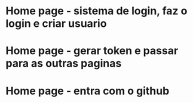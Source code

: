 # Home page - sistema de login, faz o login e criar usuario
# Home page - gerar token e passar para as outras paginas
# Home page - entra com o github


